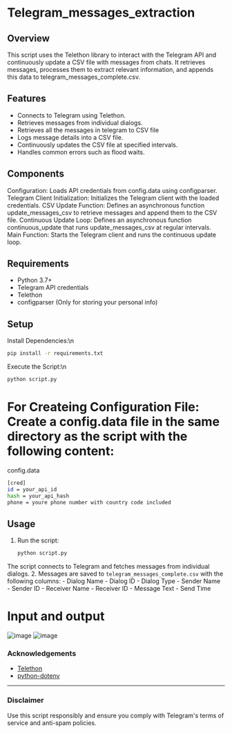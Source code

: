 # Telegram_messages_extraction

## Overview
This script uses the Telethon library to interact with the Telegram API and continuously update a CSV file with messages from chats. It retrieves messages, processes them to extract relevant information, and appends this data to telegram_messages_complete.csv.

## Features

- Connects to Telegram using Telethon.
- Retrieves messages from individual dialogs.
- Retrieves all the messages in telegram to CSV file
- Logs message details into a CSV file.
- Continuously updates the CSV file at specified intervals.
- Handles common errors such as flood waits.

## Components
Configuration: Loads API credentials from config.data using configparser.
Telegram Client Initialization: Initializes the Telegram client with the loaded credentials.
CSV Update Function: Defines an asynchronous function update_messages_csv to retrieve messages and append them to the CSV file.
Continuous Update Loop: Defines an asynchronous function continuous_update that runs update_messages_csv at regular intervals.
Main Function: Starts the Telegram client and runs the continuous update loop.
## Requirements
- Python 3.7+
- Telegram API credentials
- Telethon 
- configparser (Only for storing your personal info)
## Setup
Install Dependencies:\n
```bash
pip install -r requirements.txt
```
Execute the Script:\n
```bash
python script.py
```

# For Createing  Configuration File: Create a config.data file in the same directory as the script with the following content:

config.data
```bash
[cred]
id = your_api_id
hash = your_api_hash
phone = youre phone number with country code included
```

## Usage

1. Run the script:
    ```bash
    python script.py
    ```

 The script connects to Telegram and fetches messages from individual dialogs.
2. Messages are saved to `telegram_messages_complete.csv` with the following columns:
    - Dialog Name
    - Dialog ID
    - Dialog Type
    - Sender Name
    - Sender ID
    - Receiver Name
    - Receiver ID
    - Message Text
    - Send Time

# Input and output
![image](https://github.com/user-attachments/assets/e0727e51-d991-4628-a4ee-c1ec6651a135)
![image](https://github.com/user-attachments/assets/8367308f-49a5-4593-91a3-0fd651d11fcb)

### Acknowledgements

- [Telethon](https://github.com/LonamiWebs/Telethon)
- [python-dotenv](https://github.com/theskumar/python-dotenv)

---

### Disclaimer

Use this script responsibly and ensure you comply with Telegram's terms of service and anti-spam policies.
